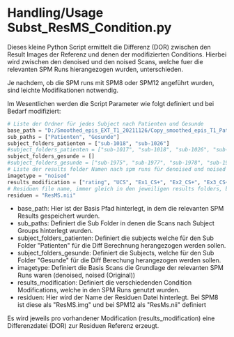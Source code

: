 # Handling/Usage Subst_ResMS_Condition.py

Dieses kleine Python Script ermittelt die Differenz (DOR) zwischen den Result Images der Referenz und denen der modifizierten Conditions.
Hierbei wird zwischen den denoised und den noised Scans, welche fuer die relevanten SPM Runs hierangezogen wurden, unterschieden.

Je nachdem, ob die SPM runs mit SPM8 oder SPM12 angeführt wurden, sind leichte Modifikationen notwendig.

Im Wesentlichen werden die Script Parameter wie folgt definiert und bei Bedarf modifiziert:

````python
# Liste der Ordner für jedes Subject nach Patienten und Gesunde
base_path = "D:/Smoothed_epis_EXT_T1_20211126/Copy_smoothed_epis_T1_Patienten_Gesunde/sourcedata"
sub_paths = ["Patienten", "Gesunde"]
subject_folders_patienten = ["sub-1018", "sub-1026"]
#subject_folders_patienten = ["sub-1017", "sub-1018", "sub-1026", "sub-1072"]
subject_folders_gesunde = []
#subject_folders_gesunde = ["sub-1975", "sub-1977", "sub-1978", "sub-1979"]
# Liste der results folder Namen nach spm runs für denoised und noised unterschiedlich definiert
imagetype = "noised"
results_modification = ["rating", "UCS", "Ex1_CS+", "Ex2_CS+", "Ex3_CS+", "Ex1_CS-", "Ex2_CS-", "Ex3_CS-"]
# Residuen file name, immer gleich in den jeweiligen results folders, bei SPM8 ResMS.img
residuen = "ResMS.nii"
````
- base_path: Hier ist der Basis Pfad hinterlegt, in dem die relevanten SPM Results gespeichert wurden.
- sub_paths: Definiert die Sub Folder in denen die Scans nach Subject Groups hinterlegt wurden.
- subject_folders_patienten: Definiert die subjects welche für den Sub Folder "Patienten" für die Diff Berechnung herangezogen werden sollen.
- subject_folders_gesunde: Definiert die Subjects, welche für den Sub Folder "Gesunde" für die Diff Berechung herangezogen werden sollen.
- imagetype: Definiert die Basis Scans die Grundlage der relevanten SPM Runs waren (denoised, noised (Original))
- results_modification: Definiert die verschiedenden Condition Modifications, welche in den SPM Runs genutzt wurden.
- residuen: Hier wird der Name der Residuen Datei hinterlegt. Bei SPM8 ist diese als "ResMS.img" und bei SPM12 als "ResMs.nii" definiert

Es wird jeweils pro vorhandener Modification (results_modification) eine Differenzdatei (DOR) zur Residuen Referenz erzeugt.
